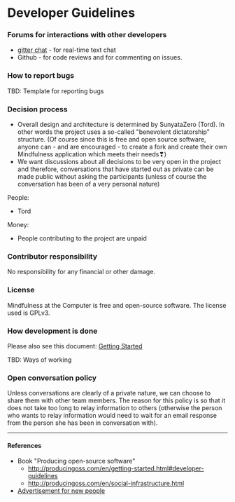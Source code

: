
# Developer Guidelines

### Forums for interactions with other developers

* [gitter chat](https://gitter.im/mindfulness-at-the-computer/Lobby) - for real-time text chat
* Github - for code reviews and for commenting on issues.


### How to report bugs

TBD: Template for reporting bugs



### Decision process

* Overall design and architecture is determined by SunyataZero (Tord). In other words the project uses a so-called "benevolent dictatorship" structure. (Of course since this is free and open source software, anyone can - and are encouraged - to create a fork and create their own Mindfulness application which meets their needs❣)
* We want discussions about all decisions to be very open in the project and therefore, conversations that have started out as private can be made public without asking the participants (unless of course the conversation has been of a very personal nature)

People:
* Tord

Money:
* People contributing to the project are unpaid


### Contributor responsibility

No responsibility for any financial or other damage.


### License

Mindfulness at the Computer is free and open-source software. The license used is GPLv3.


### How development is done

Please also see this document: [Getting Started](getting-started.md)

TBD: Ways of working


### Open conversation policy

Unless conversations are clearly of a private nature, we can choose to share them with other team members. The reason for this policy is so that it does not take too long to relay information to others (otherwise the person who wants to relay information would need to wait for an email response from the person she has been in conversation with).


***

#### References
* Book "Producing open-source software"
  * http://producingoss.com/en/getting-started.html#developer-guidelines
  * http://producingoss.com/en/social-infrastructure.html
* [Advertisement for new people](misc/advertisement-for-devs.md)
